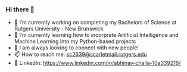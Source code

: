 ### Hi there 👋

- 🔭 I’m currently working on completing my Bachelors of Science at Rutgers University - New Brunswick
- 🌱 I’m currently learning how to incorprate Artificial Intelligence and Machine Learning into my Python-based projects
- 💬 I am always looking to connect with new people!
- 📫 How to reach me: sc2639@scarletmail.rutgers.edu 
- 📄 LinkedIn: https://www.linkedin.com/in/abhinav-challa-10a339216/

<!--
**abhichall/abhichall** is a ✨ _special_ ✨ repository because its `README.md` (this file) appears on your GitHub profile.

Here are some ideas to get you started:

..
- 🤔 I’m looking for help with ...
- 💬 Ask me about ...

- ⚡ Fun fact: ...
-->
